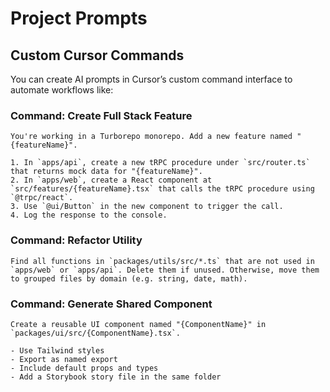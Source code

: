 # Project Prompts

## Custom Cursor Commands

You can create AI prompts in Cursor’s custom command interface to automate workflows like:

### Command: Create Full Stack Feature

```text
You're working in a Turborepo monorepo. Add a new feature named "{featureName}".

1. In `apps/api`, create a new tRPC procedure under `src/router.ts` that returns mock data for "{featureName}".
2. In `apps/web`, create a React component at `src/features/{featureName}.tsx` that calls the tRPC procedure using `@trpc/react`.
3. Use `@ui/Button` in the new component to trigger the call.
4. Log the response to the console.
```

### Command: Refactor Utility

```text
Find all functions in `packages/utils/src/*.ts` that are not used in `apps/web` or `apps/api`. Delete them if unused. Otherwise, move them to grouped files by domain (e.g. string, date, math).
```

### Command: Generate Shared Component

```text
Create a reusable UI component named "{ComponentName}" in `packages/ui/src/{ComponentName}.tsx`.

- Use Tailwind styles
- Export as named export
- Include default props and types
- Add a Storybook story file in the same folder
```
